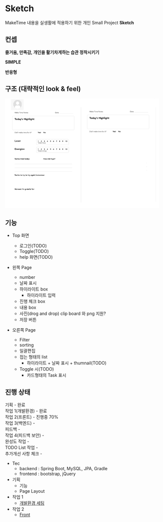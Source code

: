 # Sketch

MakeTime 내용을 실생활에 적용하기 위한 개인 Small Project **Sketch**

## 컨셉

**즐거움, 만족감, 개인을 활기차게하는 습관 정착시키기**  

**SIMPLE**

**반응형**

## 구조 (대략적인 look & feel)

![Base 골격](https://github.com/bluewow/makeTime/blob/master/assets/layout.png)

## 기능 
- Top 화면
	- 로그인(TODO)
	- Toggle(TODO)
	- help 화면(TODO)

- 왼쪽 Page
	- number
	- 날짜 표시
	- 하이라이트 box
		- 하이라이트 입력
	- 진행 체크 box
	- 내용 box
	- 사진(drog and drop) clip board 와 png 지원?
	- 저장 버튼

- 오른쪽 Page
	- Filter
	- sorting
	- 일괄편집
	- 접는 형태의 list
		- 하이라이트 + 날짜 표시 + thumnail(TODO) 
	- Toggle 시(TODO)
	  - 카드형태의 Task 표시


## 진행 상태

기획 - 완료  
작업 1(개발환경) - 완료  
작업 2(프론트) - 진행중 70%  
작업 3(백엔드) -  
피드백 -  
작업 4(피드백 보안) -  
완성도 작업 -  
TODO List 작업 -  
추가개선 사항 체크 -  

- Tec
	- backend : Spring Boot, MySQL, JPA, Gradle
	- frontend : bootstrap, jQuery
- 기획
	- 기능
	- Page Layout
- 작업 1 
	- [개발환경 세팅](https://github.com/bluewow/makeTime/blob/master/contents/setting.md.md)
- 작업 2
	- [Front](https://github.com/bluewow/makeTime/blob/master/contents/front.md.md)

<!--stackedit_data:
eyJoaXN0b3J5IjpbMjA2NzQzNzg0MiwtMTc4MDQ4ODY4Niw0NT
I4MzE5NzUsMjU3OTI4NDEzLC0xODMwNzU4Njk3LC05NjMxMTg3
NTcsLTE3MzIxNzc4MjAsLTUwNzEwMzU4NiwtNDg5MTI4MzYsLT
EwODIyMTk3MDEsLTQ1ODUwOTE1MywtNjM1MjAwOTU4LC0xNjg4
NTU2NTg0LC0xNDQxNTg5ODA0LDUyMzAyMDY1MywxNTczNjMwMD
M4LDE4ODc3NzYxODEsMTQxMTM4ODE0NCwtMTI0ODAxMDk0OSwy
MDg2MTY5NjEyXX0=
-->
